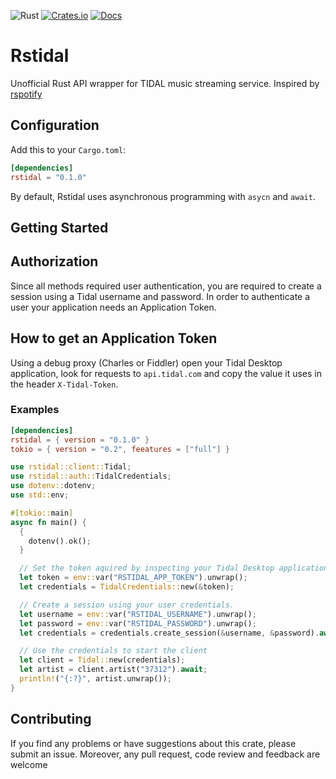 ![Rust](https://github.com/4xposed/rstidal/workflows/Rust/badge.svg?branch=master)
[![Crates.io](https://img.shields.io/crates/v/rstidal.svg)](https://crates.io/crates/rstidal)
[![Docs](https://docs.rs/rstidal/badge.svg)](https://docs.rs/crate/rstidal/)

# Rstidal

Unofficial Rust API wrapper for TIDAL music streaming service. Inspired by [rspotify](https://github.com/ramsayleung/rspotify)

## Configuration

Add this to your `Cargo.toml`:

```toml
[dependencies]
rstidal = "0.1.0"
```

By default, Rstidal uses asynchronous programming with `asycn` and `await`.

## Getting Started

## Authorization

Since all methods required user authentication, you are required to create a
session using a Tidal username and password.
In order to authenticate a user your application needs an Application Token.


## How to get an Application Token

Using a debug proxy (Charles or Fiddler) open your Tidal Desktop application, look for
requests to `api.tidal.com` and copy the value it uses in the header `X-Tidal-Token`.

### Examples

```toml
[dependencies]
rstidal = { version = "0.1.0" }
tokio = { version = "0.2", feeatures = ["full"] }
```

```rust
use rstidal::client::Tidal;
use rstidal::auth::TidalCredentials;
use dotenv::dotenv;
use std::env;

#[tokio::main]
async fn main() {
  {
    dotenv().ok();
  }

  // Set the token aquired by inspecting your Tidal Desktop application.
  let token = env::var("RSTIDAL_APP_TOKEN").unwrap();
  let credentials = TidalCredentials::new(&token);

  // Create a session using your user credentials.
  let username = env::var("RSTIDAL_USERNAME").unwrap();
  let password = env::var("RSTIDAL_PASSWORD").unwrap();
  let credentials = credentials.create_session(&username, &password).await;

  // Use the credentials to start the client
  let client = Tidal::new(credentials);
  let artist = client.artist("37312").await;
  println!("{:?}", artist.unwrap());
}
```

## Contributing

If you find any problems or have suggestions about this crate, please submit an issue. Moreover, any pull request, code review and feedback are welcome
